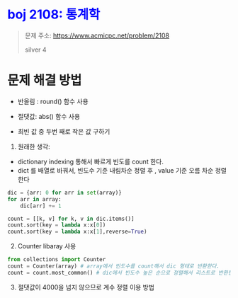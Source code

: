 # <span style="color:blue">boj 2108: 통계학</span>
> 문제 주소: https://www.acmicpc.net/problem/2108
> 
> silver 4


# 문제 해결 방법
- 반올림 : round() 함수 사용
- 절댓값: abs() 함수 사용

- 최빈 값 중 두번 째로 작은 값 구하기
1. 원래한 생각:
- dictionary indexing 통해서 빠르게 빈도를 count 한다.
- dict 를 배열로 바꿔서, 빈도수 기준 내림차순 정렬 후 , value 기준 오름 차순 정렬한다
```python
dic = {arr: 0 for arr in set(array)}
for arr in array:
    dic[arr] += 1

count = [[k, v] for k, v in dic.items()]
count.sort(key = lambda x:x[0])
count.sort(key = lambda x:x[1],reverse=True)
```
2. Counter libaray 사용
```python
from collections import Counter
count = Counter(array) # array에서 빈도수를 count해서 dic 형태로 반환한다.
count = count.most_common() # dic에서 빈도수 높은 순으로 정렬해서 리스트로 반환한다.
```
3. 절댓값이 4000을 넘지 않으므로 계수 정렬 이용 방법